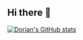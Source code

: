 ## Hi there 👋

<!--
**dorian-gao/dorian-gao** is a ✨ _special_ ✨ repository because its `README.md` (this file) appears on your GitHub profile.

Here are some ideas to get you started:

- 🔭 I’m currently working on ...
- 🌱 I’m currently learning ...
- 👯 I’m looking to collaborate on ...
- 🤔 I’m looking for help with ...
- 💬 Ask me about ...
- 📫 How to reach me: ...
- 😄 Pronouns: ...
- ⚡ Fun fact: ...
-->
[![Dorian's GitHub stats](https://github-readme-stats.vercel.app/api?username=dorian-gao)](https://github.com/anuraghazra/github-readme-stats)
